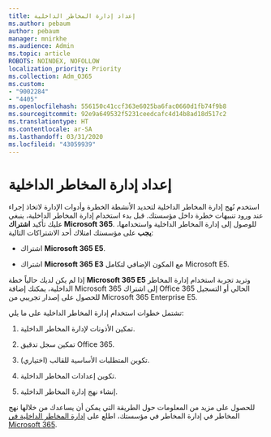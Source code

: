```yaml
---
title: إعداد إدارة المخاطر الداخلية
ms.author: pebaum
author: pebaum
manager: mnirkhe
ms.audience: Admin
ms.topic: article
ROBOTS: NOINDEX, NOFOLLOW
localization_priority: Priority
ms.collection: Adm_O365
ms.custom:
- "9002284"
- "4405"
ms.openlocfilehash: 556150c41ccf363e6025ba6fac0660d1fb74f9b8
ms.sourcegitcommit: 92e9a649532f5231ceedcafc4d14b8ad18d517c2
ms.translationtype: HT
ms.contentlocale: ar-SA
ms.lasthandoff: 03/31/2020
ms.locfileid: "43059939"
---
```

# <a name="set-up-insider-risk-management"></a>إعداد إدارة المخاطر الداخلية

استخدم نُهج إدارة المخاطر الداخلية لتحديد الأنشطة الخطرة وأدوات الإدارة لاتخاذ إجراء عند ورود تنبيهات خطرة داخل مؤسستك. قبل بدء استخدام إدارة المخاطر الداخلية، ينبغي عليك تأكيد **اشتراك Microsoft 365**. للوصول إلى إدارة المخاطر الداخلية واستخدامها، **يجب** على مؤسستك امتلاك أحد الاشتراكات التالية:

- اشتراك **Microsoft 365 E5**.

- اشتراك **Microsoft 365 E3** مع المكون الإضافي لتكامل Microsoft E5.

إذا لم يكن لديك حالياً خطة **Microsoft 365 E5** وتريد تجربة استخدام إدارة المخاطر الداخلية، يمكنك إضافة Microsoft 365 إلى اشتراك Office 365 الحالي أو التسجيل للحصول على إصدار تجريبي من Microsoft 365 Enterprise E5.

تشتمل خطوات استخدام إدارة المخاطر الداخلية على ما يلي:

1. تمكين الأذونات لإدارة المخاطر الداخلية.

2. تمكين سجل تدقيق Office 365.

3. تكوين المتطلبات الأساسية للقالب (اختياري).

4. تكوين إعدادات المخاطر الداخلية.

5. إنشاء نهج إدارة المخاطر الداخلية.

للحصول على مزيد من المعلومات حول الطريقة التي يمكن أن يساعدك من خلالها نهج المخاطر في إدارة المخاطر في مؤسستك، اطلع على [إدارة المخاطر الداخلية في Microsoft 365](https://go.microsoft.com/fwlink/?linkid=2123907).
